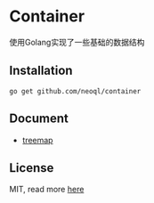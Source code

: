 # Container

使用Golang实现了一些基础的数据结构

## Installation

    go get github.com/neoql/container

## Document

* [treemap](https://github.com/neoql/container/blob/master/treemap/README.md)

## License

MIT, read more [here](https://github.com/neoql/container/blob/master/LICENCE)